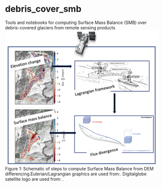# debris_cover_smb
Tools and notebooks for computing Surface Mass Balance (SMB) over debris-covered glaciers from remote sensing products
![Overview_fig](DEMs2SMB.png)
Figure 1: Schematic of steps to compute Surface Mass Balance from DEM differencing.Eulerian/Lagrangian graphics are used from:. Digitalglobe satellite logo are used from: .
